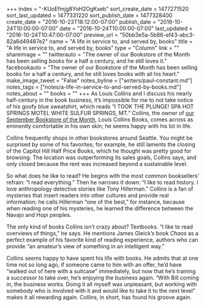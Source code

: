 +++
index = "-KUoEfmjg8YoH2OgKseb"
sort_create_date = 1477271520
sort_last_updated = 1477331220
sort_publish_date = 1477328400
create_date = "2016-10-23T18:12:00-07:00"
publish_date = "2016-10-24T10:00:00-07:00"
date = "2016-10-24T10:00:00-07:00"
last_updated = "2016-10-24T10:47:00-07:00"
preview_url = "50bb3e5a-5b86-ef43-abc3-82a6d49487e2"
name = "A life in service to, and served by, books"
title = "A life in service to, and served by, books"
type = "Column"
link = ""
shareimage = ""
twitterauto = "The owner of our Bookstore of the Month has been selling books for a half a century, and he still loves it."
facebookauto = "The owner of our Bookstore of the Month has been selling books for a half a century, and he still loves books with all his heart."
make_image_tweet = "False"
notes_byline = ["writers/paul-constant.md"]
notes_tags = ["notes/a-life-in-service-to-and-served-by-books.md"]
notes_about = ""
books = ""
+++
As Louis Collins and I discuss his nearly half-century in the book business, it’s impossible for me to not take notice of his goofy blue sweatshirt, which reads  “I TOOK THE PLUNGE! SPA HOT SPRINGS MOTEL WHITE SULFUR SPRINGS, MT.” Collins, the owner of [our September Bookstore of the Month](http://www.seattlereviewofbooks.com/notes/2016/10/03/louis-collins-books-is-our-september-bookstore-of-the-month/), Louis Collins Books, comes across as eminently comfortable in his own skin; he seems happy with his lot in life.

Collins frequently shops in other bookstores around Seattle. You might be surprised by some of his favorites; for example, he still laments the closing of the Capitol Hill Half Price Books, which he thought was pretty good for browsing. The location was outperforming its sales goals, Collins says, and only closed because the rent was increased beyond a sustainable level.

So what does he like to read? He begins with the most common booksellers’ refrain: “I read everything.” Then he narrows it down: “I like to read history. I love anthropology detective stories like Tony Hillerman.” Collins is a fan of mysteries that insert readers into other cultures and provide real information; he calls Hillerman “one of the best,” for instance, because when reading one of his mysteries, he learned the difference between the Navajo and Hopi peoples. 

The only kind of books Collins isn’t crazy about? Textbooks. “I like to read overviews of things,” he says. He mentions James Gleick’s book *Chaos* as a perfect example of his favorite kind of reading experience, authors who can provide “an amateur’s view of something in an intelligent way.”

Collins seems happy to have spent his life with books. He admits that at one time not so long ago, if someone came to him with an offer, he’d have “walked out of here with a  suitcase” immediately, but now that he’s training a successor to take over, he’s enjoying the business again.  “With Bill coming in, the business works. Doing it all myself was unpleasant, but working with somebody who is involved with it and would like to take it to the next level” makes it all rewarding again. Collins, in short, has found his groove again.
